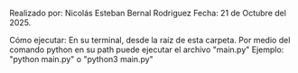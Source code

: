 Realizado por: Nicolás Esteban Bernal Rodriguez
Fecha: 21 de Octubre del 2025.

Cómo ejecutar: En su terminal, desde la raíz de esta carpeta. Por medio del comando python en su path puede ejecutar el archivo "main.py"
Ejemplo: "python main.py" o "python3 main.py"